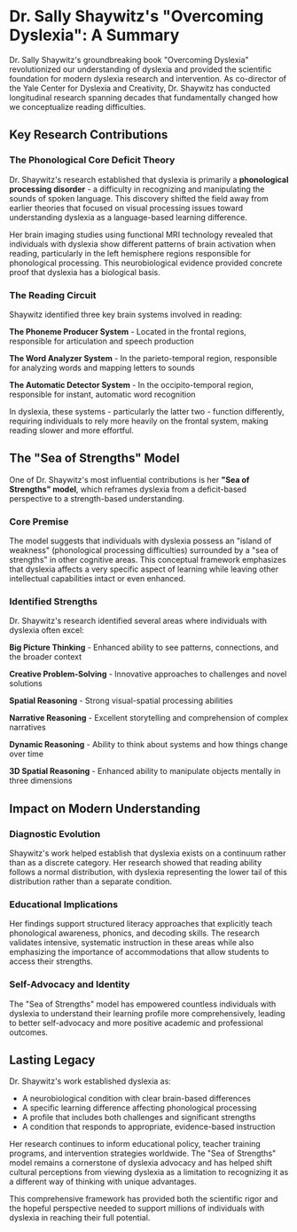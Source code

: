 # Dr. Sally Shaywitz's "Overcoming Dyslexia": A Summary

Dr. Sally Shaywitz's groundbreaking book "Overcoming Dyslexia" revolutionized our understanding of dyslexia and provided the scientific foundation for modern dyslexia research and intervention. As co-director of the Yale Center for Dyslexia and Creativity, Dr. Shaywitz has conducted longitudinal research spanning decades that fundamentally changed how we conceptualize reading difficulties.

## Key Research Contributions

### The Phonological Core Deficit Theory

Dr. Shaywitz's research established that dyslexia is primarily a **phonological processing disorder** - a difficulty in recognizing and manipulating the sounds of spoken language. This discovery shifted the field away from earlier theories that focused on visual processing issues toward understanding dyslexia as a language-based learning difference.

Her brain imaging studies using functional MRI technology revealed that individuals with dyslexia show different patterns of brain activation when reading, particularly in the left hemisphere regions responsible for phonological processing. This neurobiological evidence provided concrete proof that dyslexia has a biological basis.

### The Reading Circuit

Shaywitz identified three key brain systems involved in reading:

**The Phoneme Producer System** - Located in the frontal regions, responsible for articulation and speech production

**The Word Analyzer System** - In the parieto-temporal region, responsible for analyzing words and mapping letters to sounds

**The Automatic Detector System** - In the occipito-temporal region, responsible for instant, automatic word recognition

In dyslexia, these systems - particularly the latter two - function differently, requiring individuals to rely more heavily on the frontal system, making reading slower and more effortful.

## The "Sea of Strengths" Model

One of Dr. Shaywitz's most influential contributions is her **"Sea of Strengths" model**, which reframes dyslexia from a deficit-based perspective to a strength-based understanding.

### Core Premise

The model suggests that individuals with dyslexia possess an "island of weakness" (phonological processing difficulties) surrounded by a "sea of strengths" in other cognitive areas. This conceptual framework emphasizes that dyslexia affects a very specific aspect of learning while leaving other intellectual capabilities intact or even enhanced.

### Identified Strengths

Dr. Shaywitz's research identified several areas where individuals with dyslexia often excel:

**Big Picture Thinking** - Enhanced ability to see patterns, connections, and the broader context

**Creative Problem-Solving** - Innovative approaches to challenges and novel solutions

**Spatial Reasoning** - Strong visual-spatial processing abilities

**Narrative Reasoning** - Excellent storytelling and comprehension of complex narratives

**Dynamic Reasoning** - Ability to think about systems and how things change over time

**3D Spatial Reasoning** - Enhanced ability to manipulate objects mentally in three dimensions

## Impact on Modern Understanding

### Diagnostic Evolution

Shaywitz's work helped establish that dyslexia exists on a continuum rather than as a discrete category. Her research showed that reading ability follows a normal distribution, with dyslexia representing the lower tail of this distribution rather than a separate condition.

### Educational Implications

Her findings support structured literacy approaches that explicitly teach phonological awareness, phonics, and decoding skills. The research validates intensive, systematic instruction in these areas while also emphasizing the importance of accommodations that allow students to access their strengths.

### Self-Advocacy and Identity

The "Sea of Strengths" model has empowered countless individuals with dyslexia to understand their learning profile more comprehensively, leading to better self-advocacy and more positive academic and professional outcomes.

## Lasting Legacy

Dr. Shaywitz's work established dyslexia as:

- A neurobiological condition with clear brain-based differences
- A specific learning difference affecting phonological processing
- A profile that includes both challenges and significant strengths
- A condition that responds to appropriate, evidence-based instruction

Her research continues to inform educational policy, teacher training programs, and intervention strategies worldwide. The "Sea of Strengths" model remains a cornerstone of dyslexia advocacy and has helped shift cultural perceptions from viewing dyslexia as a limitation to recognizing it as a different way of thinking with unique advantages.

This comprehensive framework has provided both the scientific rigor and the hopeful perspective needed to support millions of individuals with dyslexia in reaching their full potential.